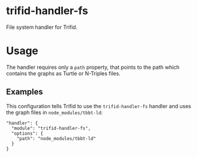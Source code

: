 # trifid-handler-fs

File system handler for Trifid.

# Usage

The handler requires only a `path` property, that points to the path which contains the graphs as Turtle or N-Triples files.


## Examples

This configuration tells Trifid to use the `trifid-handler-fs` handler and uses the graph files in `node_modules/tbbt-ld`:

```
"handler": {
  "module": "trifid-handler-fs",
  "options": {
    "path": "node_modules/tbbt-ld"
  }
}
```
